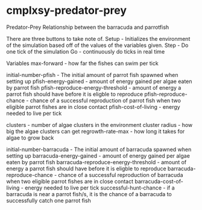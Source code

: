 # cmplxsy-predator-prey
Predator-Prey Relationship between the barracuda and parrotfish

There are three buttons to take note of.
Setup - Initializes the environment of the simulation based off of the values of the variables given.
Step - Do one tick of the simulation
Go - continuously do ticks in real time

Variables 
max-forward - how far the fishes can swim per tick

initial-number-pfish - The initial amount of parrot fish spawned when setting up 
pfish-energy-gained - amount of energy gained per algae eaten by parrot fish
pfish-reproduce-energy-threshold - amount of energy a parrot fish should have before it is eligble to reproduce
pfish-reproduce-chance - chance of a successful reproduction of parrot fish when two eligible parrot fishes are in close contact
pfish-cost-of-living - energy needed to live per tick

clusters - number of algae clusters in the environment
cluster radius - how big the algae clusters can get
regrowth-rate-max - how long it takes for algae to grow back


initial-number-barracuda - The initial amount of barracuda spawned when setting up 
barracuda-energy-gained - amount of energy gained per algae eaten by parrot fish
barracuda-reproduce-energy-threshold - amount of energy a parrot fish should have before it is eligble to reproduce
barracuda-reproduce-chance - chance of a successful reproduction of barracuda when two eligible parrot fishes are in close contact
barracuda-cost-of-living - energy needed to live per tick
successful-hunt-chance - if a barracuda is near a parrot fish/s, it is the chance of a barracuda to successfully catch one parrot fish